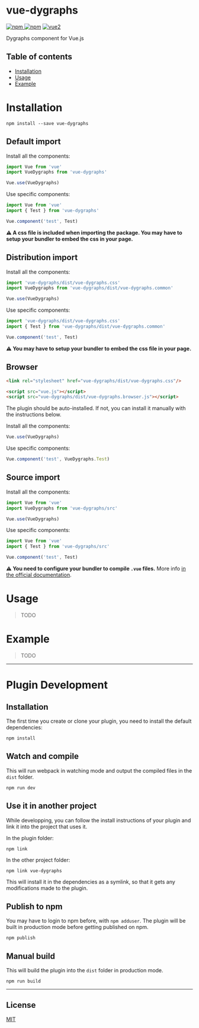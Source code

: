# vue-dygraphs

[![npm](https://img.shields.io/npm/v/vue-dygraphs.svg) ![npm](https://img.shields.io/npm/dm/vue-dygraphs.svg)](https://www.npmjs.com/package/vue-dygraphs)
[![vue2](https://img.shields.io/badge/vue-2.x-brightgreen.svg)](https://vuejs.org/)

Dygraphs component for Vue.js

## Table of contents

- [Installation](#installation)
- [Usage](#usage)
- [Example](#example)

# Installation

```
npm install --save vue-dygraphs
```

## Default import

Install all the components:

```javascript
import Vue from 'vue'
import VueDygraphs from 'vue-dygraphs'

Vue.use(VueDygraphs)
```

Use specific components:

```javascript
import Vue from 'vue'
import { Test } from 'vue-dygraphs'

Vue.component('test', Test)
```

**⚠️ A css file is included when importing the package. You may have to setup your bundler to embed the css in your page.**

## Distribution import

Install all the components:

```javascript
import 'vue-dygraphs/dist/vue-dygraphs.css'
import VueDygraphs from 'vue-dygraphs/dist/vue-dygraphs.common'

Vue.use(VueDygraphs)
```

Use specific components:

```javascript
import 'vue-dygraphs/dist/vue-dygraphs.css'
import { Test } from 'vue-dygraphs/dist/vue-dygraphs.common'

Vue.component('test', Test)
```

**⚠️ You may have to setup your bundler to embed the css file in your page.**

## Browser

```html
<link rel="stylesheet" href="vue-dygraphs/dist/vue-dygraphs.css"/>

<script src="vue.js"></script>
<script src="vue-dygraphs/dist/vue-dygraphs.browser.js"></script>
```

The plugin should be auto-installed. If not, you can install it manually with the instructions below.

Install all the components:

```javascript
Vue.use(VueDygraphs)
```

Use specific components:

```javascript
Vue.component('test', VueDygraphs.Test)
```

## Source import

Install all the components:

```javascript
import Vue from 'vue'
import VueDygraphs from 'vue-dygraphs/src'

Vue.use(VueDygraphs)
```

Use specific components:

```javascript
import Vue from 'vue'
import { Test } from 'vue-dygraphs/src'

Vue.component('test', Test)
```

**⚠️ You need to configure your bundler to compile `.vue` files.** More info [in the official documentation](https://vuejs.org/v2/guide/single-file-components.html).

# Usage

> TODO

# Example

> TODO

---

# Plugin Development

## Installation

The first time you create or clone your plugin, you need to install the default dependencies:

```
npm install
```

## Watch and compile

This will run webpack in watching mode and output the compiled files in the `dist` folder.

```
npm run dev
```

## Use it in another project

While developping, you can follow the install instructions of your plugin and link it into the project that uses it.

In the plugin folder:

```
npm link
```

In the other project folder:

```
npm link vue-dygraphs
```

This will install it in the dependencies as a symlink, so that it gets any modifications made to the plugin.

## Publish to npm

You may have to login to npm before, with `npm adduser`. The plugin will be built in production mode before getting published on npm.

```
npm publish
```

## Manual build

This will build the plugin into the `dist` folder in production mode.

```
npm run build
```

---

## License

[MIT](http://opensource.org/licenses/MIT)
